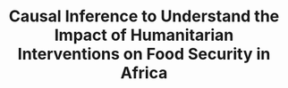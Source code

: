 ---
title: 'Causal Inference to Understand the Impact of Humanitarian Interventions on Food Security in Africa'
logo: 'msr.webp'
pi: 'Jose Maria Tarraga'
uvpi: 'Gustau Camps-Valls, Gherardo Varando'
years: '2022-2024'
website: 'https://www.microsoft.com/en-us/research/collaboration/microsoft-climate-research-initiative/'
funding_source: 'Microsoft Research - Microsoft Climate Research Initiative'
role: ''
project_type: ''
partners: []
---